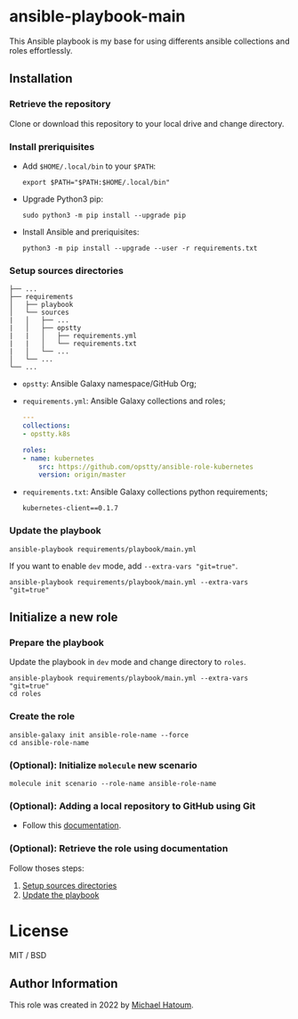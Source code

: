 # ansible-playbook-main

This Ansible playbook is my base for using differents ansible collections and roles effortlessly.

## Installation

### Retrieve the repository

Clone or download this repository to your local drive and change directory.

### Install preriquisites

- Add `$HOME/.local/bin` to your `$PATH`:

    ```console
    export $PATH="$PATH:$HOME/.local/bin"
    ```

- Upgrade Python3 pip:

    ```console
    sudo python3 -m pip install --upgrade pip
    ```

- Install Ansible and preriquisites:

    ```console
    python3 -m pip install --upgrade --user -r requirements.txt
    ```

### Setup sources directories

    ├── ...
    ├── requirements
    │   ├── playbook
    │   └── sources
    |   │   ├── ...
    |   │   ├── opstty
    |   |   │   ├── requirements.yml
    |   |   │   └── requirements.txt
    |   │   └── ...
    │   └── ...
    └── ...

- `opstty`: Ansible Galaxy namespace/GitHub Org;
- `requirements.yml`: Ansible Galaxy collections and roles;

    ```yaml
    ---
    collections:
    - opstty.k8s

    roles:
    - name: kubernetes
        src: https://github.com/opstty/ansible-role-kubernetes
        version: origin/master
    ```

- `requirements.txt`: Ansible Galaxy collections python requirements;

    ```console
    kubernetes-client==0.1.7
    ```

### Update the playbook

```console
ansible-playbook requirements/playbook/main.yml
```

If you want to enable `dev` mode, add `--extra-vars "git=true"`.

```console
ansible-playbook requirements/playbook/main.yml --extra-vars "git=true"
```

## Initialize a new role

### Prepare the playbook

Update the playbook in `dev` mode and change directory to `roles`.

```console
ansible-playbook requirements/playbook/main.yml --extra-vars "git=true"
cd roles
```

### Create the role

```console
ansible-galaxy init ansible-role-name --force
cd ansible-role-name
```

### (Optional): Initialize `molecule` new scenario

```console
molecule init scenario --role-name ansible-role-name
```

### (Optional): Adding a local repository to GitHub using Git

- Follow this [documentation](https://docs.github.com/en/get-started/importing-your-projects-to-github/importing-source-code-to-github/adding-locally-hosted-code-to-github#adding-a-local-repository-to-github-with-github-cli).

### (Optional): Retrieve the role using documentation

Follow thoses steps:

1. [Setup sources directories](README.md#setup-sources-directories)
2. [Update the playbook](README.md#update-the-playbook)  

# License

MIT / BSD

## Author Information

This role was created in 2022 by [Michael Hatoum](https://www.opstty.com/).